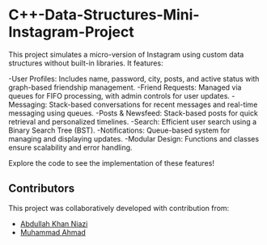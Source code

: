 # C++-Data-Structures-Mini-Instagram-Project

This project simulates a micro-version of Instagram using custom data structures without built-in libraries. It features:

-User Profiles: Includes name, password, city, posts, and active status with graph-based friendship management.
-Friend Requests: Managed via queues for FIFO processing, with admin controls for user updates.
-Messaging: Stack-based conversations for recent messages and real-time messaging using queues.
-Posts & Newsfeed: Stack-based posts for quick retrieval and personalized timelines.
-Search: Efficient user search using a Binary Search Tree (BST).
-Notifications: Queue-based system for managing and displaying updates.
-Modular Design: Functions and classes ensure scalability and error handling.

Explore the code to see the implementation of these features!

## Contributors
This project was collaboratively developed with contribution from:
- [Abdullah Khan Niazi](https://github.com/your-Abdullah-Khan-Niazi)
- [Muhammad Ahmad](https://github.com/Ehmad-7)
